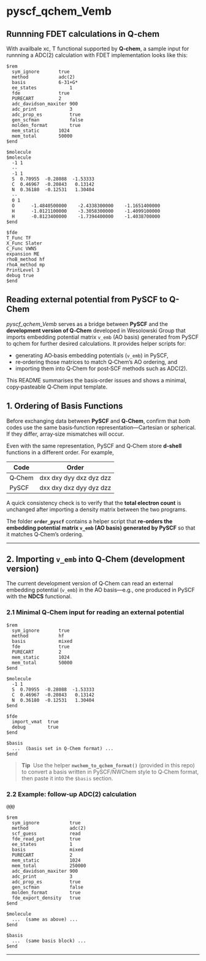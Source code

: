 # pyscf\_qchem\_Vemb

## Runnning FDET calculations in **Q-chem** 
With availbale xc, T functional supported by **Q-chem**, a sample input for runnning a ADC(2) calculation with FDET implementation looks like this:

```text
$rem
  sym_ignore       true
  method           adc(2)
  basis            6-31+G*
  ee_states            1
  fde              true
  PURECART         2
  adc_davidson_maxiter 900
  adc_print            3
  adc_prop_es          true
  gen_scfman           false
  molden_format        true
  mem_static       1024
  mem_total        50000
$end

$molecule
$molecule
  -1 1
  --
  -1 1
  S  0.70955  -0.28088  -1.53333
  C  0.46967  -0.20843   0.13142
  N  0.36180  -0.12531   1.30404
  --
  0 1
  O      -1.4840500000    -2.4338300000    -1.1651400000
  H      -1.0121100000    -3.3058300000    -1.4099100000 
  H      -0.8123400000    -1.7394400000    -1.4038700000
$end

$fde
T_Func TF
X_Func Slater
C_Func VWN5
expansion ME
rhoB_method hf
rhoA_method mp
PrintLevel 3
debug true
$end
```

## Reading external potential from **PySCF** to **Q-Chem**
*pyscf\_qchem\_Vemb* serves as a bridge between **PySCF** and the **development version of Q‑Chem** developed in Wesolowski Group that imports embedding potential matrix `v_emb` (AO basis) generated from PySCF to qchem for further desired calculations.  It provides helper scripts for:

* generating AO‑basis embedding potentials (`v_emb`) in PySCF,
* re‑ordering those matrices to match Q‑Chem’s AO ordering, and
* importing them into Q‑Chem for post‑SCF methods such as ADC(2).

This README summarises the basis‑order issues and shows a minimal, copy‑pasteable Q‑Chem input template.

## 1. Ordering of Basis Functions

Before exchanging data between **PySCF** and **Q‑Chem**, confirm that *both* codes use the same basis‑function representation—Cartesian or spherical. If they differ, array‑size mismatches will occur.

Even with the same representation, PySCF and Q‑Chem store **d‑shell** functions in a different order. For example,

| Code   | Order                   |
| ------ | ----------------------- |
| Q‑Chem | dxx dxy dyy dxz dyz dzz |
| PySCF  | dxx dxy dxz dyy dyz dzz |

A quick consistency check is to verify that the **total electron count** is unchanged after importing a density matrix between the two programs.

The folder **`order_pyscf`** contains a helper script that **re‑orders the embedding potential matrix `v_emb` (AO basis) generated by PySCF** so that it matches Q‑Chem’s ordering.

---

## 2. Importing `v_emb` into Q‑Chem (development version)

The current development version of Q‑Chem can read an external embedding potential (`v_emb`) in the AO basis—e.g., one produced in PySCF with the **NDCS** functional.

### 2.1  Minimal Q‑Chem input for reading an external potential

```text
$rem
  sym_ignore       true
  method           hf
  basis            mixed
  fde              true
  PURECART         2
  mem_static       1024
  mem_total        50000
$end

$molecule
  -1 1
  S  0.70955  -0.28088  -1.53333
  C  0.46967  -0.20843   0.13142
  N  0.36180  -0.12531   1.30404
$end

$fde
  import_vmat  true
  debug        true
$end

$basis
  ...  (basis set in Q‑Chem format) ...
$end
```

> **Tip**  Use the helper **`nwchem_to_qchem_format()`** (provided in this repo) to convert a basis written in PySCF/NWChem style to Q‑Chem format, then paste it into the `$basis` section.

### 2.2  Example: follow‑up ADC(2) calculation

```text
@@@

$rem
  sym_ignore           true
  method               adc(2)
  scf_guess            read
  fde_read_pot         true
  ee_states            1
  basis                mixed
  PURECART             2
  mem_static           1024
  mem_total            250000
  adc_davidson_maxiter 900
  adc_print            3
  adc_prop_es          true
  gen_scfman           false
  molden_format        true
  fde_export_density   true
$end

$molecule
  ...  (same as above) ...
$end

$basis
  ...  (same basis block) ...
$end
```

---

